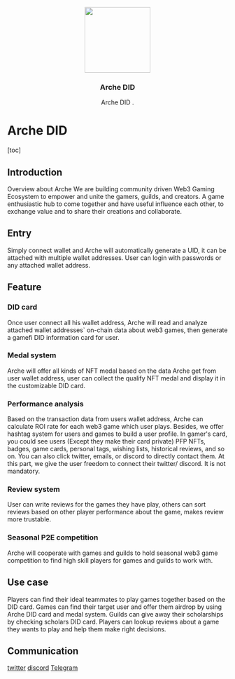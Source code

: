 <p align="center">
    <img src="https://s3.ap-southeast-1.amazonaws.com/nft.resource/logo/2022/06/01/logo1654053857520.jpg" width="150">
    <h3 align="center">Arche DID</h3>
    <p align="center">
        Arche DID .
    </p>    
</p>

# Arche DID

[toc]

## Introduction

Overview about Arche
We are building community driven Web3 Gaming Ecosystem to empower and unite the gamers, guilds, and creators. A game enthusiastic hub to come together and have useful influence each other, to exchange value and to share their creations and collaborate.

## Entry
Simply connect wallet and Arche will automatically generate a UID, it can be attached with multiple wallet addresses. User can login with passwords or any attached wallet address.

## Feature

### DID card
 Once user connect all his wallet address, Arche will read and analyze attached wallet addresses` on-chain data about web3 games, then generate a gamefi DID information card for user.
### Medal system
 Arche will offer all kinds of NFT medal based on the data Arche get from user wallet address, user can collect the qualify NFT medal and display it in the customizable DID card.
 
### Performance analysis 
 Based on the transaction data from users wallet address, Arche can calculate ROI rate for each web3 game which user plays. Besides, we offer hashtag system for users and games to build a user profile. In gamer's card, you could see users (Except they make their card private) PFP NFTs, badges, game cards, personal tags, wishing lists, historical reviews, and so on. You can also click twitter, emails, or discord to directly contact them. At this part, we give the user freedom to connect their twitter/ discord. It is not mandatory.
 
### Review system
 User can write reviews for the games they have play, others can sort reviews based on other player performance about the game, makes review more trustable.
### Seasonal P2E competition 
 Arche will cooperate with games and guilds to hold seasonal web3 game competition to find high skill players for games and guilds to work with. 

## Use case
 Players can find their ideal teammates to play games together based on the DID card.
 Games can find their target user and offer them airdrop by using Arche DID card and medal system.
 Guilds can give away their scholarships by checking scholars DID card.
 Players can lookup reviews about a game they wants to play and help them make right decisions.
 
## Communication

[twitter](https://twitter.com/Arche_Network)
[discord](https://discord.com/invite/ah8h2sqF2B)
[Telegram](https://t.me/ArcheNetwork)
